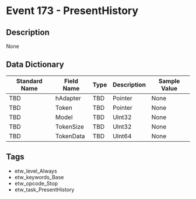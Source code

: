 # Event 173 - PresentHistory

## Description
None

## Data Dictionary
|Standard Name|Field Name|Type|Description|Sample Value|
|---|---|---|---|---|
|TBD|hAdapter|TBD|Pointer|None|None|
|TBD|Token|TBD|Pointer|None|None|
|TBD|Model|TBD|UInt32|None|None|
|TBD|TokenSize|TBD|UInt32|None|None|
|TBD|TokenData|TBD|UInt64|None|None|

## Tags
* etw_level_Always
* etw_keywords_Base
* etw_opcode_Stop
* etw_task_PresentHistory